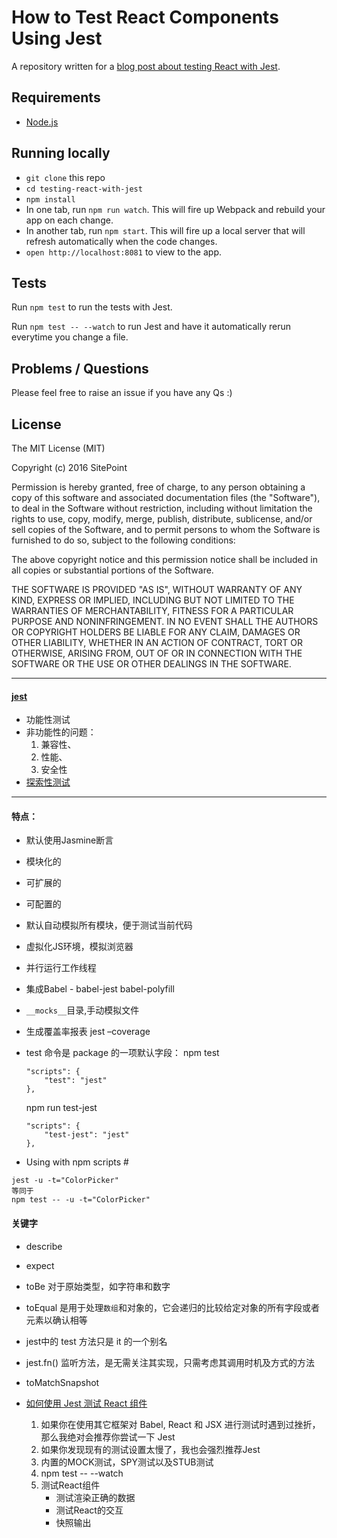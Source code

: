 # How to Test React Components Using Jest

A repository written for a [blog post about testing React with Jest](https://www.sitepoint.com/test-react-components-jest).

## Requirements

* [Node.js](http://nodejs.org/)

## Running locally

- `git clone` this repo
- `cd testing-react-with-jest`
- `npm install`
- In one tab, run `npm run watch`. This will fire up Webpack and rebuild your app on each change.
- In another tab, run `npm start`. This will fire up a local server that will refresh automatically when the code changes.
- `open http://localhost:8081` to view to the app.

## Tests

Run `npm test` to run the tests with Jest.

Run `npm test -- --watch` to run Jest and have it automatically rerun everytime you change a file.

## Problems / Questions

Please feel free to raise an issue if you have any Qs :)


## License

The MIT License (MIT)

Copyright (c) 2016 SitePoint

Permission is hereby granted, free of charge, to any person obtaining a copy of this software and associated documentation files (the "Software"), to deal in the Software without restriction, including without limitation the rights to use, copy, modify, merge, publish, distribute, sublicense, and/or sell copies of the Software, and to permit persons to whom the Software is furnished to do so, subject to the following conditions:

The above copyright notice and this permission notice shall be included in all copies or substantial portions of the Software.

THE SOFTWARE IS PROVIDED "AS IS", WITHOUT WARRANTY OF ANY KIND, EXPRESS OR IMPLIED, INCLUDING BUT NOT LIMITED TO THE WARRANTIES OF MERCHANTABILITY, FITNESS FOR A PARTICULAR PURPOSE AND NONINFRINGEMENT. IN NO EVENT SHALL THE AUTHORS OR COPYRIGHT HOLDERS BE LIABLE FOR ANY CLAIM, DAMAGES OR OTHER LIABILITY, WHETHER IN AN ACTION OF CONTRACT, TORT OR OTHERWISE, ARISING FROM, OUT OF OR IN CONNECTION WITH THE SOFTWARE OR THE USE OR OTHER DEALINGS IN THE SOFTWARE.

***

#### [jest](http://facebook.github.io/jest/docs/using-matchers.html#content)
- 功能性测试
- 非功能性的问题：
	1. 兼容性、
	1. 性能、
	1. 安全性
- [探索性测试](http://blog.csdn.net/ant_ren/article/details/8230290)

***

#### 特点：
- 默认使用Jasmine断言
- 模块化的
- 可扩展的
- 可配置的
- 默认自动模拟所有模块，便于测试当前代码
- 虚拟化JS环境，模拟浏览器
- 并行运行工作线程

- 集成Babel - babel-jest babel-polyfill
- `__mocks__`目录,手动模拟文件
- 生成覆盖率报表 jest –coverage

- test 命令是 package 的一项默认字段：
	npm test
	```
	"scripts": {
	    "test": "jest"
	},
	```

	npm run test-jest
	```
	"scripts": {
	    "test-jest": "jest"
	},
	```

- Using with npm scripts #

```
jest -u -t="ColorPicker"
等同于
npm test -- -u -t="ColorPicker"
```


#### 关键字
- describe
- expect
- toBe 对于原始类型，如字符串和数字
- toEqual 是用于处理`数组`和对象的，它会递归的比较给定对象的所有字段或者元素以确认相等
- jest中的 test 方法只是 it 的一个别名
- jest.fn() 监听方法，是无需关注其实现，只需考虑其调用时机及方式的方法
- toMatchSnapshot

- [如何使用 Jest 测试 React 组件](https://www.oschina.net/translate/test-react-components-jest?utm_source=tuicool&utm_medium=referral)
	1. 如果你在使用其它框架对  Babel, React 和 JSX 进行测试时遇到过挫折，那么我绝对会推荐你尝试一下 Jest
	2. 如果你发现现有的测试设置太慢了，我也会强烈推荐Jest
	3. 内置的MOCK测试，SPY测试以及STUB测试
	4. npm test -- --watch
	5. 测试React组件
		* 测试渲染正确的数据
		* 测试React的交互
		* 快照输出

